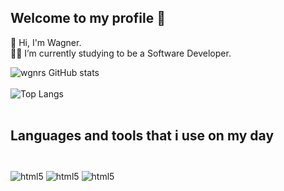 ## Welcome to my profile 🎉

👋 Hi, I'm Wagner. <br/>
👩‍💻 I’m currently studying to be a Software Developer.

![wgnrs GitHub stats](https://github-readme-stats.vercel.app/api?username=wgnrs&show_icons=true&theme=dracula&count_private=true)
<br/><br/>
![Top Langs](https://github-readme-stats.vercel.app/api/top-langs/?username=wgnrs&layout=compact&theme=dracula) <br/><br/>



## Languages and tools that i use on my day <br/><br/>

<div style="display: inline_block">
  <img align="center" alt="html5" src="https://img.shields.io/badge/.NET-5C2D91?style=for-the-badge&logo=.net&logoColor=white" />
  <img align="center" alt="html5" src="https://img.shields.io/badge/C%23-239120?style=for-the-badge&logo=c-sharp&logoColor=white" />
  <img align="center" alt="html5" src="https://img.shields.io/badge/PostgreSQL-316192?style=for-the-badge&logo=postgresql&logoColor=white" />
</div><br/>
